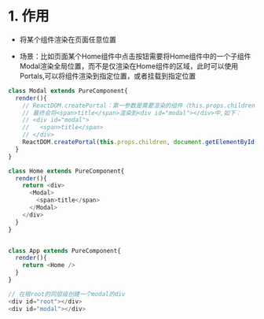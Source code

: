 # 1. 作用

- 将某个组件渲染在页面任意位置

- 场景：比如页面某个Home组件中点击按钮需要将Home组件中的一个子组件Modal渲染全局位置，而不是仅渲染在Home组件的区域，此时可以使用Portals,可以将组件渲染到指定位置，或者挂载到指定位置

```js
class Modal extends PureComponent{
  render(){
    // ReactDOM.createPortal：第一参数是需要渲染的组件（this.props.children这里指Modal所有的子组件），第二个参数是渲染组件要挂载的位置
    // 最终会将<span>title</span>渲染到<div id="modal"></div>中,如下：
    // <div id="modal">
    //   <span>title</span>
    // </div>
    ReactDOM.createPortal(this.props.children, document.getElementById('modal'))
  }
}

class Home extends PureComponent{
  render(){
    return <div>
      <Modal>
        <span>title</span>
      </Modal>
    </div>
  }
}


class App extends PureComponent{
  render(){
    return <Home />
  }
}

// 在根root的同层级创建一个modal的div
<div id="root"></div>
<div id="modal"></div>

```
